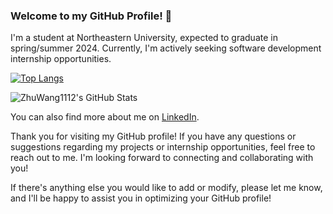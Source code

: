 ### Welcome to my GitHub Profile! 👋

I'm a student at Northeastern University, expected to graduate in spring/summer 2024. Currently, I'm actively seeking software development internship opportunities.

[![Top Langs](https://github-readme-stats.vercel.app/api/top-langs/?username=ZhuWang1112&layout=compact)](https://github.com/ZhuWang1112/github-readme-stats)

![ZhuWang1112's GitHub Stats](https://github-readme-stats.vercel.app/api?username=ZhuWang1112&show_icons=true&theme=radical)

You can also find more about me on [LinkedIn](https://www.linkedin.com/in/zhu-wang-b11936150/).

Thank you for visiting my GitHub profile! If you have any questions or suggestions regarding my projects or internship opportunities, feel free to reach out to me. I'm looking forward to connecting and collaborating with you!

If there's anything else you would like to add or modify, please let me know, and I'll be happy to assist you in optimizing your GitHub profile!


<!--
**ZhuWang1112/ZhuWang1112** is a ✨ _special_ ✨ repository because its `README.md` (this file) appears on your GitHub profile.

Here are some ideas to get you started:

- 🔭 I’m currently working on ...
- 🌱 I’m currently learning ...
- 👯 I’m looking to collaborate on ...
- 🤔 I’m looking for help with ...
- 💬 Ask me about ...
- 📫 How to reach me: ...
- 😄 Pronouns: ...
- ⚡ Fun fact: ...
-->
